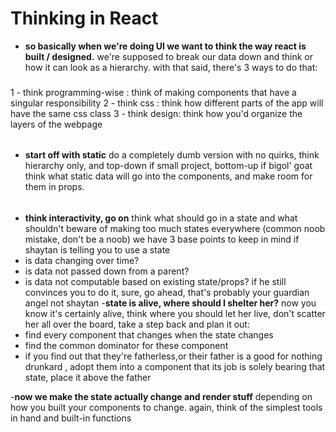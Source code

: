 
# Thinking in React
- __so basically when we're doing UI we want to think the way react is built / designed.__
we're supposed to break our data down and think or how it can look as a hierarchy.
with that said, there's 3 ways to do that: 
###
1 - think programming-wise : think of making components that have a singular responsibility 
2 - think css : think how different parts of the app will have the same css class
3 - think design: think how you'd organize the layers of the webpage
######
- __start off with static__
do a completely dumb version with no quirks, think hierarchy only, and top-down if small project, bottom-up if bigol' goat
think what static data will go into the components, and make room for them in props.
######
- __think interactivity, go on__
think what should go in a state and what shouldn't 
beware of making too much states everywhere (common noob mistake, don't be a noob)
we have 3 base points to keep in mind if shaytan is telling you to use a state
- is data changing over time?
- is data not passed down from a parent?
- is data not computable based on existing state/props?
if he still convinces you to do it, sure, go ahead, that's probably your guardian angel not shaytan
-__state is alive, where should I shelter her?__
now you know it's certainly alive, think where you should let her live, don't scatter her all over the board, take a step back and plan it out:
- find every component that changes when the state changes
- find the common dominator for these component
- if you find out that they're fatherless,or their father is a good for nothing drunkard , adopt them into a component that its job is solely bearing that state, place it above the father

-__now we make the state actually change and render stuff__
depending on how you built your components to change. again, think of the simplest tools in hand and built-in functions